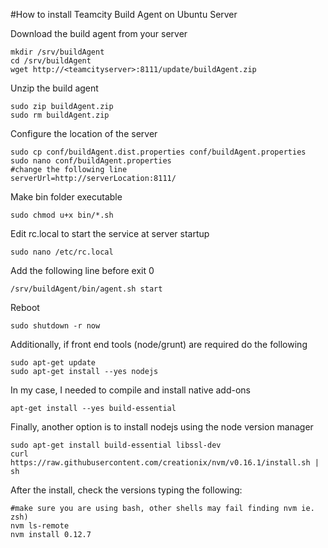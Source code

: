 #How to install Teamcity Build Agent on Ubuntu Server

Download the build agent from your server

    
    mkdir /srv/buildAgent
    cd /srv/buildAgent
    wget http://<teamcityserver>:8111/update/buildAgent.zip
    
Unzip the build agent

    sudo zip buildAgent.zip
    sudo rm buildAgent.zip
    
Configure the location of the server

    sudo cp conf/buildAgent.dist.properties conf/buildAgent.properties
    sudo nano conf/buildAgent.properties 
    #change the following line
    serverUrl=http://serverLocation:8111/
    
Make bin folder executable

    sudo chmod u+x bin/*.sh

Edit rc.local to start the service at server startup

    sudo nano /etc/rc.local
    
Add the following line before exit 0

    /srv/buildAgent/bin/agent.sh start

Reboot 

    sudo shutdown -r now
    
Additionally, if front end tools (node/grunt) are required do the following

    sudo apt-get update
    sudo apt-get install --yes nodejs
    
In my case, I needed to compile and install native add-ons

    apt-get install --yes build-essential
    
Finally, another option is to install nodejs using the node version manager

    sudo apt-get install build-essential libssl-dev
    curl https://raw.githubusercontent.com/creationix/nvm/v0.16.1/install.sh | sh
    
After the install, check the versions typing the following:
    
    #make sure you are using bash, other shells may fail finding nvm ie. zsh)    
    nvm ls-remote
    nvm install 0.12.7
    
    



    
    

